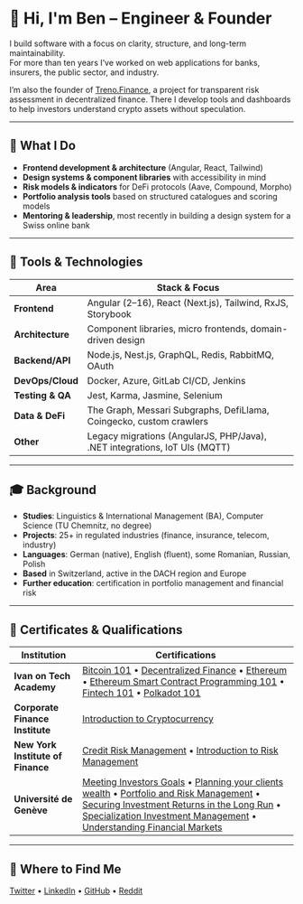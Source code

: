 # 👋 Hi, I'm Ben – Engineer & Founder

I build software with a focus on clarity, structure, and long-term maintainability.  
For more than ten years I’ve worked on web applications for banks, insurers, the public sector, and industry.  

I’m also the founder of [Treno.Finance](https://treno.finance), a project for transparent risk assessment in decentralized finance. There I develop tools and dashboards to help investors understand crypto assets without speculation.  

---

## 🧭 What I Do

- **Frontend development & architecture** (Angular, React, Tailwind)  
- **Design systems & component libraries** with accessibility in mind  
- **Risk models & indicators** for DeFi protocols (Aave, Compound, Morpho)  
- **Portfolio analysis tools** based on structured catalogues and scoring models  
- **Mentoring & leadership**, most recently in building a design system for a Swiss online bank  

---

## 🔧 Tools & Technologies

| Area              | Stack & Focus                                                                 |
|-------------------|--------------------------------------------------------------------------------|
| **Frontend**      | Angular (2–16), React (Next.js), Tailwind, RxJS, Storybook                     |
| **Architecture**  | Component libraries, micro frontends, domain-driven design                     |
| **Backend/API**   | Node.js, Nest.js, GraphQL, Redis, RabbitMQ, OAuth                              |
| **DevOps/Cloud**  | Docker, Azure, GitLab CI/CD, Jenkins                                           |
| **Testing & QA**  | Jest, Karma, Jasmine, Selenium                                                 |
| **Data & DeFi**   | The Graph, Messari Subgraphs, DefiLlama, Coingecko, custom crawlers            |
| **Other**         | Legacy migrations (AngularJS, PHP/Java), .NET integrations, IoT UIs (MQTT)     |

---

## 🎓 Background

- **Studies**: Linguistics & International Management (BA), Computer Science (TU Chemnitz, no degree)  
- **Projects**: 25+ in regulated industries (finance, insurance, telecom, industry)  
- **Languages**: German (native), English (fluent), some Romanian, Russian, Polish  
- **Based** in Switzerland, active in the DACH region and Europe  
- **Further education**: certification in portfolio management and financial risk  

---

## 📜 Certificates & Qualifications

| Institution | Certifications |
|-------------|----------------|
| **Ivan on Tech Academy** | [Bitcoin 101](./certificates/Bitcoin_101%20-%20Ivan%20on%20Tech%20Academy.pdf) • [Decentralized Finance](./certificates/Decentralized_Finance%20-%20Ivan%20on%20Tech%20Academy.pdf) • [Ethereum](./certificates/Ethereum%20%20-%20Ivan%20on%20Tech%20Academy.pdf) • [Ethereum Smart Contract Programming 101](./certificates/Ethereum_Smart_Contract_Programming_101%20-%20Ivan%20on%20Tech%20Academy.pdf) • [Fintech 101](./certificates/Fintech_101%20-%20Ivan%20on%20Tech%20Academy.pdf) • [Polkadot 101](./certificates/Polkadot_101%20-%20Ivan%20on%20Tech%20Academy.pdf) |
| **Corporate Finance Institute** | [Introduction to Cryptocurrency](./certificates/Corporate%20Finance%20Institute%20-%20Cryptocurrency%20(108109960).pdf) |
| **New York Institute of Finance** | [Credit Risk Management](./certificates/New%20York%20Institute%20of%20Finance%20-%20Credit%20Risk%20Management%20(K9KSKG7NUZXE).pdf) • [Introduction to Risk Management](./certificates/New%20York%20Institute%20of%20Finance%20-%20Introduction%20to%20Risk%20Management%20(LUSWO90PWJE6).pdf) |
| **Université de Genève** | [Meeting Investors Goals](./certificates/Universite%20de%20Geneve%20-%20Meeting%20Investors%20Goals%20(R13G8N94HY8M).pdf) • [Planning your clients wealth](./certificates/Universite%20de%20Geneve%20-%20Planning%20your%20clients%20wealth%20(EVVN3KEWGJIE).pdf) • [Portfolio and Risk Management](./certificates/Universite%20de%20Geneve%20-%20Portfolio%20and%20Risk%20Management%20(6DU4Z28SEDD7).pdf) • [Securing Investment Returns in the Long Run](./certificates/Universite%20de%20Geneve%20-%20Securing%20Investment%20%20Returns%20in%20the%20Long%20Run%20(JLH8ZTT1HZ08).pdf) • [Specialization Investment Management](./certificates/Universite%20de%20Geneve%20-%20Specialization%20Investment%20Management%20(2VGK944NMTG6).pdf) • [Understanding Financial Markets](./certificates/Universite%20de%20Geneve%20-%20Understanding%20Financial%20Markets%20(J599AFNHGRE4).pdf) |

---

## 🔗 Where to Find Me

[Twitter](https://twitter.com/BenFightsRisk) • [LinkedIn](https://www.linkedin.com/in/benjamin-damm) • [GitHub](https://github.com/benjamindamm) • [Reddit](https://www.reddit.com/user/cloudwalker187)
